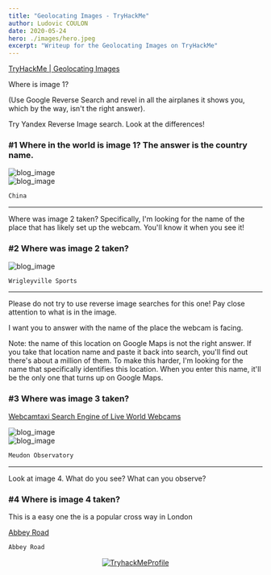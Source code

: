 ```yaml
---
title: "Geolocating Images - TryHackMe"
author: Ludovic COULON
date: 2020-05-24
hero: ./images/hero.jpeg
excerpt: "Writeup for the Geolocating Images on TryHackMe"
---
```


[TryHackMe | Geolocating Images](https://tryhackme.com/room/geolocatingimages)

Where is image 1?

(Use Google Reverse Search and revel in all the airplanes it shows you, which by the way, isn't the right answer).

Try Yandex Reverse Image search. Look at the differences!

### #1 Where in the world is image 1? The answer is the country name.

<div className="Image__Medium">
  <img src="https://imgur.com/9QUIrGj.png" alt="blog_image" />
</div>

<div className="Image__Medium">
  <img src="https://imgur.com/1fkczwe.png" alt="blog_image" />
</div>

```bash
China
```

---

Where was image 2 taken? Specifically, I'm looking for the name of the place that has likely set up the webcam. You'll know it when you see it!

### #2 Where was image 2 taken?

<div className="Image__Medium">
  <img src="https://imgur.com/56Zh3s3.png" alt="blog_image" />
</div>

```bash
Wrigleyville Sports
```

---

Please do not try to use reverse image searches for this one! Pay close attention to what is in the image.

I want you to answer with the name of the place the webcam is facing.

Note: the name of this location on Google Maps is not the right answer. If you take that location name and paste it back into search, you'll find out there's about a million of them. To make this harder, I'm looking for the name that specifically identifies this location. When you enter this name, it'll be the only one that turns up on Google Maps.

### #3 Where was image 3 taken?

[Webcamtaxi Search Engine of Live World Webcams](https://www.webcamtaxi.com/en/search.html?searchword=paris&searchphrase=all)

<div className="Image__Medium">
  <img src="https://imgur.com/Vful2V0.png" alt="blog_image" />
</div>

<div className="Image__Medium">
  <img src="https://imgur.com/eiWDGhl.png" alt="blog_image" />
</div>

```bash
Meudon Observatory
```

---

Look at image 4. What do you see? What can you observe?

### #4 Where is image 4 taken?

This is a easy one the is a popular cross way in London

[Abbey Road](https://www.visitlondon.com/things-to-do/place/35809687-abbey-road)

```bash
Abbey Road
```

<center>
  <a href="https://tryhackme.com/p/boperXD" target="_blank">
    <img src="https://tryhackme-badges.s3.amazonaws.com/boperXD.png" alt="TryhackMeProfile" />
  </a>
</center>
